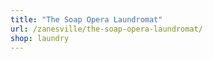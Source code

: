 ```yaml
---
title: "The Soap Opera Laundromat"
url: /zanesville/the-soap-opera-laundromat/
shop: laundry
---
```

